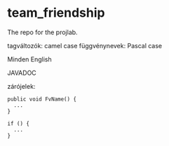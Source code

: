 # team_friendship
The repo for the projlab.

tagváltozók: camel case
függvénynevek: Pascal case

Minden English

JAVADOC

zárójelek:

    public void FvName() {
      ...
    }

    if () {
      ...
    }
